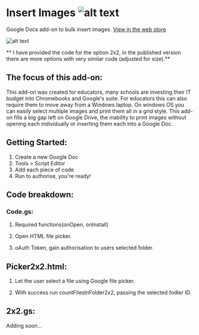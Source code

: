 # Insert Images ![alt text](https://drive.google.com/open?id=0B3OLYS6IeIR6QmNrSl9sYzdqMXM)
Google Docs add-on to bulk insert images.
[View in the web store](https://chrome.google.com/webstore/detail/insert-images/cfilpjidehppbipndahohkaaahjemfoc?utm_source=permalink)

![alt text](https://drive.google.com/open?id=0B3OLYS6IeIR6MFc5QTZVMWxBUTQ)

** I have provided the code for the option 2x2, in the published version there are more options with very similar code (adjusted for size).**

## The focus of this add-on:
This add-on was created for educators, many schools are investing their IT budget into Chromebooks and Google's suite. For educators this can also require them to move away from a Windows laptop. On windows OS you can easily select multiple images and print them all in a grid style. This add-on fills a big gap left on Google Drive, the inability to print images without opening each individually or inserting them each into a Google Doc.

## Getting Started:
1. Create a new Google Doc
2. Tools > Script Editor
3. Add each piece of code
4. Run to authorise, you're ready!

## Code breakdown:

### Code.gs:
1. Required functions(onOpen, onInstall)

2. Open HTML file picker.

3. oAuth Token, gain authorisation to users selected folder.

## Picker2x2.html:
1. Let the user select a file using Google file picker.

2. With success run countFilesInFolder2x2, passing the selected fodler ID.

## 2x2.gs:
Adding soon...
